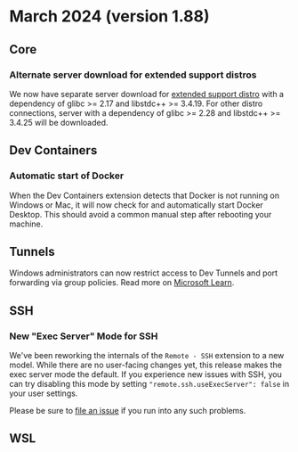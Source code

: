 # March 2024 (version 1.88)

## Core

### Alternate server download for extended support distros

We now have separate server download for [extended support distro](https://aka.ms/vscode-remote/faq/old-linux) with a dependency of glibc >= 2.17 and libstdc++ >= 3.4.19. For other distro connections, server with a dependency of glibc >= 2.28 and libstdc++ >= 3.4.25 will be downloaded.

## Dev Containers

### Automatic start of Docker

When the Dev Containers extension detects that Docker is not running on Windows or Mac, it will now check for and automatically start Docker Desktop. This should avoid a common manual step after rebooting your machine.

## Tunnels

Windows administrators can now restrict access to Dev Tunnels and port forwarding via group policies. Read more on [Microsoft Learn](https://learn.microsoft.com/en-us/azure/developer/dev-tunnels/policies).

## SSH

### New "Exec Server" Mode for SSH

We've been reworking the internals of the `Remote - SSH` extension to a new model. While there are no user-facing changes yet, this release makes the exec server mode the default. If you experience new issues with SSH, you can try disabling this mode by setting `"remote.ssh.useExecServer": false` in your user settings.

Please be sure to [file an issue](https://github.com/microsoft/vscode-remote-release/issues/new) if you run into any such problems.

## WSL
